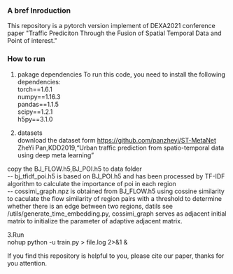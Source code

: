 
### A bref Inroduction 
This repository is a pytorch version implement of DEXA2021 conference paper
"Traffic Prediciton Through the Fusion of Spatial Temporal Data and Point of interest."  

### How to run
1. pakage dependencies
To run this code, you need to install the following dependencies:  
torch==1.6.1    
numpy==1.16.3  
pandas==1.1.5  
scipy==1.2.1  
h5py==3.1.0  

2. datasets  
download the dataset form https://github.com/panzheyi/ST-MetaNet  
ZheYi Pan,KDD2019,“Urban traffic prediction from spatio-temporal data using deep meta learning”  

copy the BJ_FLOW.h5,BJ_POI.h5 to data folder    
-- bj_tfidf_poi.h5 is based on BJ_POI.h5 and  has been processed by TF-IDF algorithm to calculate the importance of poi in each region  
-- cossimi_graph.npz is obtained from BJ_FLOW.h5 using cossine similarity to caculate the flow similarity of region pairs with a threshold to determine
whether there is an edge between two regions, datils see /utils/generate_time_embedding.py, cossimi_graph serves as adjacent initial matrix to initialize the parameter of 
adaptive adjacent matrix.

3.Run  
nohup python -u train.py > file.log 2>&1 &  

If you find this repository is helpful to you, please cite our paper,
thanks for you attention.

